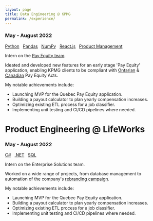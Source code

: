 ```yaml
---
layout: page
title: Data Engineering @ KPMG 
permalink: /experience/
---
```


### May - August 2022

<div class="post-tags">
    <a href="{{site.baseurl}}/categories/#Python">Python</a> &nbsp;
    <a href="{{site.baseurl}}/categories/#Pandas">Pandas</a> &nbsp;
    <a href="{{site.baseurl}}/categories/#NumPy">NumPy</a> &nbsp;
    <a href="{{site.baseurl}}/categories/#React.js">React.js</a> &nbsp;
    <a href="{{site.baseurl}}/categories/#Product Management">Product Management</a>
</div>

Intern on the [Pay Equity team](https://home.kpmg/ca/en/home/insights/2022/01/pay-equity.html).

Ideated and developed new features for an early stage 'Pay Equity' application, enabling KPMG clients to be compliant with [Ontarian](https://www.payequity.gov.on.ca/en/WhatWeDo/Pages/the_act.aspx) & [Canadian](https://www.canada.ca/en/services/jobs/workplace/human-rights/overview-pay-equity-act.html) Pay Equity Acts.

My notable achievements include:

- Launching MVP for the Quebec Pay Equity application.
- Building a payout calculator to plan yearly compensation increases.
- Optimizing existing ETL process for a job classifier.
- Implementing unit testing and CI/CD pipelines where needed.



# Product Engineering @ LifeWorks

### May - August 2022

<div class="post-tags">
    <a href="{{site.baseurl}}/categories/#CSharp">C#</a> &nbsp;
    <a href="{{site.baseurl}}/categories/#DotNet">.NET</a> &nbsp;
    <a href="{{site.baseurl}}/categories/#SQL">SQL</a> &nbsp;
</div>

Intern on the Enterprise Solutions team.

Worked on a wide range of projects, from database management to automation of the company's [rebranding campaign](https://lifeworks.com/en/morneau-shepell-now-lifeworks).

My notable achievements include:

- Launching MVP for the Quebec Pay Equity application.
- Building a payout calculator to plan yearly compensation increases.
- Optimizing existing ETL process for a job classifier.
- Implementing unit testing and CI/CD pipelines where needed.
